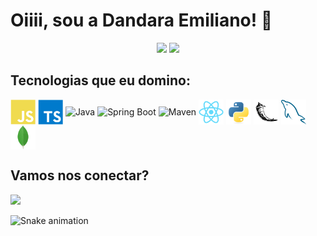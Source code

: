 # Oiiii, sou a Dandara Emiliano! 👋

<div align="center">
  <img height="180em" src="https://github-readme-stats.vercel.app/api?username=DandaraEmiliano&show_icons=true&theme=dracula&include_all_commits=true&count_private=true"/>
  <img height="180em" src="https://github-readme-stats.vercel.app/api/top-langs/?username=DandaraEmiliano&layout=compact&langs_count=7&theme=dracula"/>
</div>

## Tecnologias que eu domino:
<div style="display: inline_block">
  <img align="center" alt="JavaScript" height="40" width="40" src="https://raw.githubusercontent.com/devicons/devicon/master/icons/javascript/javascript-plain.svg">
  <img align="center" alt="TypeScript" height="40" width="40" src="https://raw.githubusercontent.com/devicons/devicon/master/icons/typescript/typescript-plain.svg">
  <img align="center" alt="Java" height="40" width="40" src="https://cdn4.iconfinder.com/data/icons/logos-and-brands/512/181_Java_logo_logos-1024.png">
  <img align="center" alt="Spring Boot" height="40" width="40" src="https://img.icons8.com/?size=512&id=90519&format=png">
  <img align="center" alt="Maven" height="40" width="40" src="https://cdn.icon-icons.com/icons2/2107/PNG/512/file_type_maven_icon_130397.png">
  <img align="center" alt="React" height="40" width="40" src="https://raw.githubusercontent.com/devicons/devicon/master/icons/react/react-original.svg">
  <img align="center" alt="Python" height="40" width="40" src="https://raw.githubusercontent.com/devicons/devicon/master/icons/python/python-original.svg">
  <img align="center" alt="Flask" height="40" width="40" src="https://raw.githubusercontent.com/devicons/devicon/master/icons/flask/flask-original.svg">
  <img align="center" alt="MySQL" height="40" width="40" src="https://raw.githubusercontent.com/devicons/devicon/master/icons/mysql/mysql-original.svg">
  <img align="center" alt="MongoDB" height="40" width="40" src="https://raw.githubusercontent.com/devicons/devicon/master/icons/mongodb/mongodb-original.svg">
</div>

## Vamos nos conectar?
<div> 
  <a href="https://www.linkedin.com/in/dandara-emiliano/" target="_blank"><img src="https://img.shields.io/badge/-LinkedIn-%230077B5?style=for-the-badge&logo=linkedin&logoColor=white" target="_blank"></a>
</div>

![Snake animation](https://github.com/DandaraEmiliano/DandaraEmiliano/blob/output/github-contribution-grid-snake.svg)
